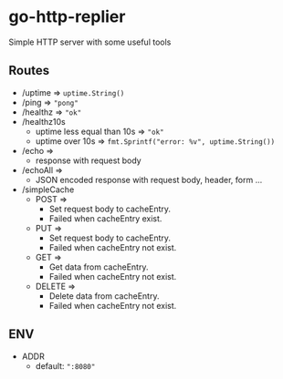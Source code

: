 # go-http-replier
Simple HTTP server with some useful tools

## Routes

* /uptime => `uptime.String()`
* /ping => `"pong"`
* /healthz => `"ok"`
* /healthz10s
    * uptime less equal than 10s => `"ok"`
    * uptime over 10s => `fmt.Sprintf("error: %v", uptime.String())`
* /echo =>
    * response with request body
* /echoAll =>
    * JSON encoded response with request body, header, form ...
* /simpleCache
    * POST =>
        * Set request body to cacheEntry.
        * Failed when cacheEntry exist.
    * PUT =>
        * Set request body to cacheEntry.
        * Failed when cacheEntry not exist.
    * GET =>
        * Get data from cacheEntry.
        * Failed when cacheEntry not exist.
    * DELETE =>
        * Delete data from cacheEntry.
        * Failed when cacheEntry not exist.

## ENV

* ADDR
    * default: `":8080"`
